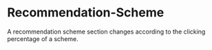 # Recommendation-Scheme
A recommendation scheme section changes according to the clicking percentage of a scheme.
